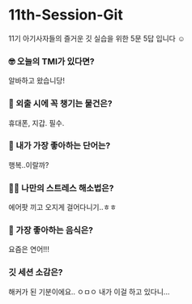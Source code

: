 # 11th-Session-Git
11기 아기사자들의 즐거운 깃 실습을 위한 5문 5답 입니다 ☺️

### 🤓 오늘의 TMI가 있다면?
알바하고 왔습니당!

### 🎒 외출 시에 꼭 챙기는 물건은?
휴대폰, 지갑. 필수.

### 🤙 내가 가장 좋아하는 단어는?
행복..이랄까?

### 🧘‍♀️ 나만의 스트레스 해소법은?
에어팟 끼고 오지게 걸어다니기..ㅎㅎ

### 🍧 가장 좋아하는 음식은?
요즘은 연어!!!

### 깃 세션 소감은?
해커가 된 기분이에요.. ㅇㅁㅇ 내가 이걸 하고 있다니...